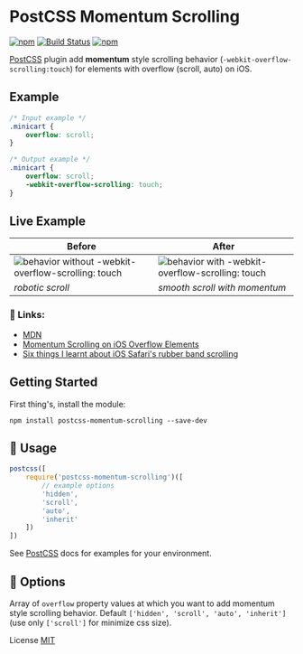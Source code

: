 # PostCSS Momentum Scrolling

[PostCSS]: https://github.com/postcss/postcss
[ci-img]:  https://travis-ci.org/yunusga/postcss-momentum-scrolling.svg
[ci]:      https://travis-ci.org/yunusga/postcss-momentum-scrolling
[MIT]:     https://github.com/yunusga/postcss-momentum-scrolling/blob/master/LICENSE

[![npm](https://img.shields.io/npm/v/postcss-momentum-scrolling.svg)](https://www.npmjs.com/package/postcss-momentum-scrolling) [![Build Status][ci-img]][ci]
[![npm](https://img.shields.io/npm/dt/postcss-momentum-scrolling.svg)](https://www.npmjs.com/package/postcss-momentum-scrolling)

[PostCSS] plugin add **momentum** style scrolling behavior (`-webkit-overflow-scrolling:touch`) for elements with overflow (scroll, auto) on iOS.

## Example

```css
/* Input example */
.minicart {
    overflow: scroll;
}
```

```css
/* Output example */
.minicart {
    overflow: scroll;
    -webkit-overflow-scrolling: touch;
}
```
## Live Example
Before|After
------|------
![behavior without -webkit-overflow-scrolling: touch](https://yunusga.github.io/img/nomoment.gif) | ![behavior with -webkit-overflow-scrolling: touch](https://yunusga.github.io/img/withmoment.gif)
*robotic scroll*|*smooth scroll with mоmentum*

### 🔗 Links:
 - [MDN](https://developer.mozilla.org/en-US/docs/Web/CSS/-webkit-overflow-scrolling)
 - [Momentum Scrolling on iOS Overflow Elements](https://css-tricks.com/snippets/css/momentum-scrolling-on-ios-overflow-elements/)
 - [Six things I learnt about iOS Safari's rubber band scrolling](http://blog.christoffer.online/2015-06-10-six-things-i-learnt-about-ios-rubberband-overflow-scrolling/)

## Getting Started

First thing's, install the module:

```
npm install postcss-momentum-scrolling --save-dev
```

## 🍳 Usage

```js
postcss([
    require('postcss-momentum-scrolling')([
        // example options
        'hidden',
        'scroll',
        'auto',
        'inherit'
    ])
])
```

See [PostCSS] docs for examples for your environment.

## 🍰 Options
Array of `overflow` property values at which you want to add momentum style scrolling behavior. Default `['hidden', 'scroll', 'auto', 'inherit']` (use only `['scroll']` for minimize css size).

License [MIT]

